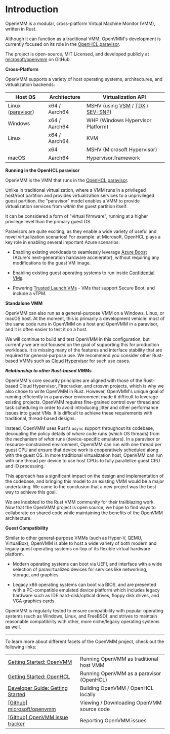 # Introduction

OpenVMM is a modular, cross-platform Virtual Machine Monitor (VMM), written in
Rust.

Although it can function as a traditional VMM, OpenVMM's development is
currently focused on its role in the [OpenHCL paravisor][paravisor].

The project is open-source, MIT Licensed, and developed publicly at
[microsoft/openvmm](https://github.com/microsoft/openvmm) on GitHub.

**Cross-Platform**

OpenVMM supports a variety of host operating systems, architectures, and
virtualization backends:

| Host OS             | Architecture  | Virtualization API                     |
| ------------------- | ------------- | -------------------------------------- |
| Linux ([paravisor]) | x64 / Aarch64 | MSHV (using [VSM] / [TDX] / [SEV-SNP]) |
| Windows             | x64 / Aarch64 | WHP (Windows Hypervisor Platform)      |
| Linux               | x64 / Aarch64 | KVM                                    |
|                     | x64           | MSHV (Microsoft Hypervisor)            |
| macOS               | Aarch64       | Hypervisor.framework                   |

**Running in the OpenHCL paravisor**

OpenVMM is the VMM that runs in the [OpenHCL paravisor][paravisor].

Unlike in traditional virtualization, where a VMM runs in a privileged host/root
partition and provides virtualization services to a unprivileged guest
partition, the "paravisor" model enables a VMM to provide virtualization
services from _within_ the guest partition itself.

It can be considered a form of "virtual firmware", running at a higher privilege
level than the primary guest OS.

Paravisors are quite exciting, as they enable a wide variety of useful and novel
virtualization scenarios! For example: at Microsoft, OpenHCL plays a key role in
enabling several important Azure scenarios:

- Enabling existing workloads to seamlessly leverage [Azure Boost] (Azure's
  next-generation hardware accelerator), without requiring any modifications to
  the guest VM image.

- Enabling existing guest operating systems to run inside [Confidential VMs].

- Powering [Trusted Launch VMs] - VMs that support Secure Boot, and include a
  vTPM.

**Standalone VMM**

OpenVMM can also run as a general-purpose VMM on a Windows, Linux, or macOS
host. At the moment, this is primarily a development vehicle: most of the same
code runs in OpenVMM on a host and OpenVMM in a paravisor, and it is often
easier to test it on a host.

We will continue to build and test OpenVMM in this configuration, but currently
we are not focused on the goal of supporting this for production workloads. It
is missing many of the features and interface stability that are required for
general-purpose use. We recommend you consider other Rust-based VMMs such as
[Cloud Hypervisor](https://github.com/cloud-hypervisor/cloud-hypervisor) for
such use cases.

***Relationship to other Rust-based VMMs***

OpenVMM's core security principles are aligned with those of the Rust-based
Cloud Hypervisor, Firecracker, and crosvm projects, which is why we also chose
to write OpenVMM in Rust. However, OpenVMM's unique goal of running efficiently
in a paravisor environment made it difficult to leverage existing projects.
OpenVMM requires fine-grained control over thread and task scheduling in order
to avoid introducing jitter and other performance issues into guest VMs. It is
difficult to achieve these requirements with traditional, thread-based
designs.

Instead, OpenVMM uses Rust's `async` support throughout its codebase, decoupling
the policy details of _where_ code runs (which OS threads) from the mechanism of
_what_ runs (device-specific emulators). In a paravisor or resource-constrained
environment, OpenVMM can run with one thread per guest CPU and ensure that
device work is cooperatively scheduled along with the guest OS. In more
traditional virtualization host, OpenVMM can run with one thread per device to
use host CPUs to fully parallelize guest CPU and IO processing.

This approach has a significant impact on the design and implementation of the
codebase, and bringing this model to an existing VMM would be a major
undertaking. We came to the conclusion that a new project was the best way to
achieve this goal.

We are indebted to the Rust VMM community for their trailblazing work. Now that
the OpenVMM project is open source, we hope to find ways to collaborate on
shared code while maintaining the benefits of the OpenVMM architecture.

**Guest Compatibility**

Similar to other general-purpose VMMs (such as Hyper-V, QEMU, VirtualBox),
OpenVMM is able to host a wide variety of both modern and legacy guest operating
systems on-top of its flexible virtual hardware platform.

- Modern operating systems can boot via UEFI, and interface with a wide
selection of paravirtualized devices for services like networking, storage, and
graphics.

- Legacy x86 operating systems can boot via BIOS, and are presented with a
PC-compatible emulated device platform which includes legacy hardware such as
IDE hard-disk/optical drives, floppy disk drives, and VGA graphics cards.

OpenVMM is regularly tested to ensure compatibility with popular operating
systems (such as Windows, Linux, and FreeBSD), and strives to maintain
reasonable compatibility with other, more niche/legacy operating systems as
well.

* * *

To learn more about different facets of the OpenVMM project, check out the
following links:

|                                                                               |                                           |
| ----------------------------------------------------------------------------- | ----------------------------------------- |
| [Getting Started: OpenVMM](./user_guide/openvmm.md)                           | Running OpenVMM as traditional host VMM   |
| [Getting Started: OpenHCL](./user_guide/openhcl.md)                           | Running OpenVMM as a paravisor (OpenHCL)  |
| [Developer Guide: Getting Started](./dev_guide/getting_started.md)            | Building OpenVMM / OpenHCL locally        |
| [[Github] microsoft/openvmm](https://github.com/microsoft/openvmm)            | Viewing / Downloading OpenVMM source code |
| [[Github] OpenVMM issue tracker](https://github.com/microsoft/openvmm/issues) | Reporting OpenVMM issues                  |

[paravisor]: ./user_guide/openhcl.md
[VSM]:
    https://learn.microsoft.com/en-us/virtualization/hyper-v-on-windows/tlfs/vsm
[Azure Boost]: https://learn.microsoft.com/en-us/azure/azure-boost/overview
[Confidential VMs]:
    https://azure.microsoft.com/en-us/solutions/confidential-compute
[Trusted Launch VMs]:
    https://learn.microsoft.com/en-us/azure/virtual-machines/trusted-launch
[TDX]:
    https://www.intel.com/content/www/us/en/developer/tools/trust-domain-extensions/overview.html
[SEV-SNP]:
    https://www.amd.com/content/dam/amd/en/documents/epyc-business-docs/white-papers/SEV-SNP-strengthening-vm-isolation-with-integrity-protection-and-more.pdf
